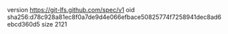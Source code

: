 version https://git-lfs.github.com/spec/v1
oid sha256:d78c928a81ec8f0a7de9d4e066efbace50825774f7258941dec8ad6ebcd360d5
size 2121

